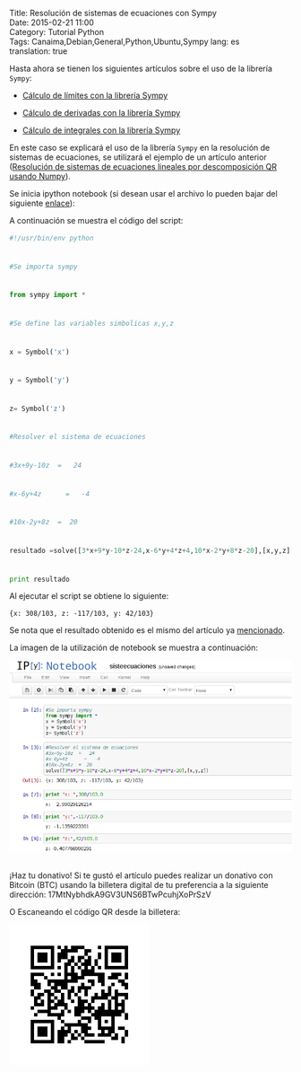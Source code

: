 Title: Resolución de sistemas de ecuaciones con Sympy  
Date: 2015-02-21 11:00  
Category: Tutorial Python  
Tags: Canaima,Debian,General,Python,Ubuntu,Sympy
lang: es  
translation: true  

Hasta ahora se tienen los siguientes artículos sobre el uso de la librería `Sympy`:

* [Cálculo de límites con la librería Sympy](https://www.seraph.to/calculo-de-limites-con-la-libreria-sympy.html#calculo-de-limites-con-la-libreria-sympy)

* [Cálculo de derivadas con la librería Sympy](https://www.seraph.to/calculo-de-derivadas-con-sympy.html#calculo-de-derivadas-con-sympy)

* [Cálculo de integrales con la librería Sympy](https://www.seraph.to/calculo-de-integrales-con-sympy.html#calculo-de-integrales-con-sympy)


En este caso se explicará el uso de la librería `Sympy` en la resolución de sistemas de ecuaciones, se utilizará el ejemplo de un artículo anterior ([Resolución de sistemas de ecuaciones lineales por descomposición QR usando Numpy](https://www.seraph.to/resolucion-de-sistemas-de-ecuaciones-lineales-por-descomposion-qr-usando-numpy.html)).

Se inicia ipython notebook (si desean usar el archivo lo pueden bajar del siguiente [enlace](https://bitbucket.org/ecrespo/ernesto-ecrespo.blogspot/src/d1791a6a85834e57c86721f892a3ad22dce6644f/sistecuaciones/sisteecuaciones.ipynb?at=default)):

A continuación se muestra el código del script:

```python
#!/usr/bin/env python


#Se importa sympy


from sympy import *


#Se define las variables simbolicas x,y,z


x = Symbol('x')


y = Symbol('y')


z= Symbol('z')


#Resolver el sistema de ecuaciones


#3x+9y-10z  =   24


#x-6y+4z      =   -4


#10x-2y+8z  =  20


resultado =solve([3*x+9*y-10*z-24,x-6*y+4*z+4,10*x-2*y+8*z-20],[x,y,z])


print resultado
```

Al ejecutar el script se obtiene lo siguiente:
```
{x: 308/103, z: -117/103, y: 42/103}
```

Se nota que el resultado obtenido es el mismo del artículo ya [mencionado](https://www.seraph.to/resolucion-de-sistemas-de-ecuaciones-lineales-por-descomposion-qr-usando-numpy.html).


La imagen de la utilización de notebook se muestra a continuación:

![](./images/resoluciondesistemasdeecuacionesconsympy-1.png)

##  ##
¡Haz tu donativo!
Si te gustó el artículo puedes realizar un donativo con Bitcoin (BTC)
usando la billetera digital de tu preferencia a la siguiente
dirección: 17MtNybhdkA9GV3UNS6BTwPcuhjXoPrSzV

O Escaneando el código QR desde la billetera:

![17MtNybhdkA9GV3UNS6BTwPcuhjXoPrSzV](./images/17MtNybhdkA9GV3UNS6BTwPcuhjXoPrSzV.png)
